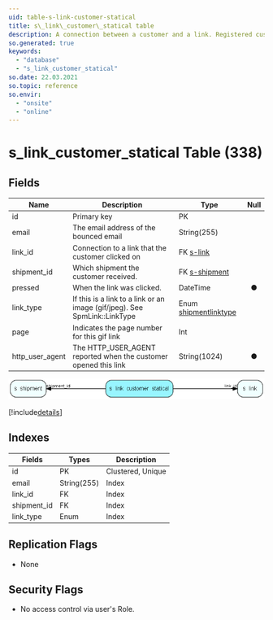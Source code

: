 ```yaml
---
uid: table-s-link-customer-statical
title: s\_link\_customer\_statical table
description: A connection between a customer and a link. Registered customers are identified when clicking on a link
so.generated: true
keywords:
  - "database"
  - "s_link_customer_statical"
so.date: 22.03.2021
so.topic: reference
so.envir:
  - "onsite"
  - "online"
---
```


# s\_link\_customer\_statical Table (338)

## Fields

| Name | Description | Type | Null |
|------|-------------|------|:----:|
|id|Primary key|PK| |
|email|The email address of the bounced email|String(255)| |
|link\_id|Connection to a link that the customer clicked on|FK [s-link](s-link.md)| |
|shipment\_id|Which shipment the customer received.|FK [s-shipment](s-shipment.md)| |
|pressed|When the link was clicked.|DateTime|&#x25CF;|
|link\_type|If this is a link to a link or an image (gif/jpeg). See SpmLink::LinkType|Enum [shipmentlinktype](enums/shipmentlinktype.md)| |
|page|Indicates the page number for this gif link|Int| |
|http\_user\_agent|The HTTP_USER_AGENT reported when the customer opened this link|String(1024)|&#x25CF;|


![s_link_customer_statical table relationship diagram](./media/s_link_customer_statical.png)

[!include[details](./includes/s-link-customer-statical.md)]

## Indexes

| Fields | Types | Description |
|--------|-------|-------------|
|id |PK |Clustered, Unique |
|email |String(255) |Index |
|link\_id |FK |Index |
|shipment\_id |FK |Index |
|link\_type |Enum |Index |

## Replication Flags

* None

## Security Flags

* No access control via user's Role.

